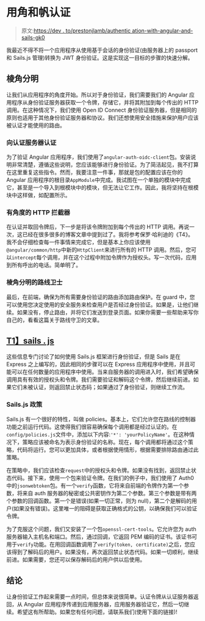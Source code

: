 # 用角和帆认证

> 原文:[https://dev . to/prestonjlamb/authentic ation-with-angular-and-sails-gk0](https://dev.to/prestonjlamb/authentication-with-angular-and-sails-gk0)

我最近不得不将一个应用程序从使用基于会话的身份验证(由服务器上的 passport 和 Sails.js 管理)转换为 JWT 身份验证。这是实现这一目标的步骤的快速分解。

## 棱角分明

让我们从应用程序的角度开始。所以对于身份验证，我们需要我们的 Angular 应用程序从身份验证服务器获取一个令牌，存储它，并将其附加到每个传出的 HTTP 调用。在这种情况下，我们使用 Open ID Connect 身份验证服务器，但是相同的原则也适用于其他身份验证服务器和协议。我们还想使用安全措施来保护用户应该被认证才能使用的路由。

### 向认证服务器认证

为了验证 Angular 应用程序，我们使用了`angular-auth-oidc-client`包。安装说明非常清楚，遵循这些说明，您应该能够进行身份验证。为了简洁起见，我不打算在这里重复这些指令。然而，我要注意一件事，那就是包的配置应该在你的 Angular 应用程序的根目录`AppModule`中完成。我试图在一个单独的模块中完成它，甚至是一个导入到根模块中的模块，但无法让它工作。因此，我将坚持在根模块中这样做，如配置所示。

### 有角度的 HTTP 拦截器

在认证并取回令牌后，下一步是将该令牌附加到每个传出的 HTTP 调用。再说一次，这已经在很多很多的博客文章中提到过了。我将参考保罗·哈利迪的《T4》。我不会仔细检查每一件事情来完成它，但是基本上你应该使用`@angular/common/http`中新的`HttpClient`来进行所有的 HTTP 调用。然后，您可以`intercept`每个调用，并在这个过程中附加令牌作为授权头。写一次代码，应用到所有呼出的电话。简单明了。

### 棱角分明的路线卫士

最后，在前端，确保为所有需要身份验证的路由添加路由保护。在 guard 中，您可以使用您决定使用的安全服务来检查用户是否经过身份验证。如果是，让他们继续。如果没有，停止路由，并将它们发送到登录页面。如果你需要一些帮助来写你自己的，看看这篇关于路线守卫的文章。

## [T1】sails . js](#sailsjs)

这些信息专门讨论了如何使用 Sails.js 框架进行身份验证，但是 Sails 是在 Express 之上编写的，因此相同的步骤可以在 Express 应用程序中使用，并且可能可以在任何数量的应用程序中使用。当来自服务器的调用进入时，我们希望确保调用具有有效的授权头和令牌。我们需要验证和解码这个令牌，然后继续前进。如果它们未被认证，则返回禁止状态码；如果通过了身份验证，则继续工作流。

### Sails.js 政策

Sails.js 有一个很好的特性，叫做 policies。基本上，它们允许您在路线的控制器功能之前运行代码。这使得我们很容易确保每个调用都是经过认证的。在`config/policies.js`文件中，添加以下内容:`'*': 'yourPolicyName'`。在这种情况下，策略应该被命名为表示身份验证的名称。现在，每个调用都将通过这个策略，代码将运行。您可以更加具体，或者根据使用情形，根据需要排除路由通过此策略。

在策略中，我们应该检查`request`中的授权头和令牌。如果没有找到，返回禁止状态代码。接下来，使用一个包来验证令牌。在我们的例子中，我们使用了 Auth0 中的`jsonwebtoken`包。有一个`verify`函数，它将来自前端的令牌作为第一个参数，将来自 auth 服务器的秘密或公共密钥作为第二个参数。第三个参数是带有两个参数的回调函数。第一个是错误(如果一切正常，则为 null)，第二个是解码的用户(如果没有错误)。这里唯一的阻碍是获取正确格式的公钥，以确保我们可以验证令牌。

为了克服这个问题，我们又安装了一个包`openssl-cert-tools`。它允许您为 auth 服务器输入主机名和端口。然后，通过回调，它返回 PEM 编码的证书。该证书可用于`verify`功能。在用回调函数调用了`verify(token, certificate)`之后，您应该得到了解码后的用户。如果没有，再次返回禁止状态代码。如果一切顺利，继续前进。如果需要，您还可以保存解码后的用户供以后使用。

## 结论

让身份验证工作起来需要一点时间，但总体来说很简单。认证令牌从认证服务器返回，从 Angular 应用程序传递到应用服务器，应用服务器验证它，然后一切继续。希望这有所帮助。如果您有任何问题，请联系我们(使用下面的链接)!